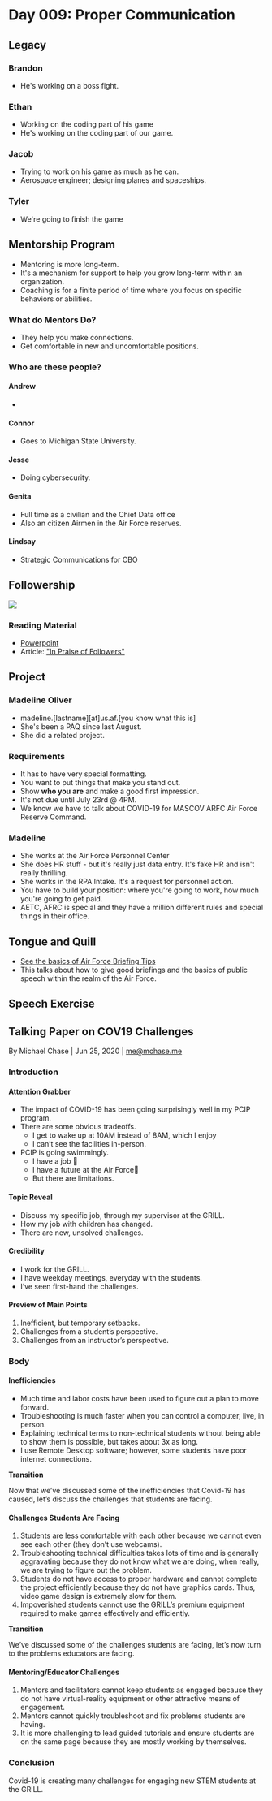 # Day 009: Proper Communication

## Legacy

### Brandon

* He's working on a boss fight.

### Ethan

* Working on the coding part of his game
* He's working on the coding part of our game.

### Jacob

* Trying to work on his game as much as he can.
* Aerospace engineer; designing planes and spaceships.

### Tyler

* We're going to finish the game

## Mentorship Program

* Mentoring is more long-term.
* It's a mechanism for support to help you grow long-term within an organization.
* Coaching is for a finite period of time where you focus on specific behaviors or abilities.

### What do Mentors Do?

* They help you make connections.
* Get comfortable in new and uncomfortable positions. 

### Who are these people?

#### Andrew

* 
#### Connor

* Goes to Michigan State University.

#### Jesse

* Doing cybersecurity.

#### Genita

* Full time as a civilian and the Chief Data office
* Also an citizen Airmen in the Air Force reserves.

#### Lindsay

* Strategic Communications for CBO

## Followership

![](../../.gitbook/assets/image%20%2844%29.png)

### Reading Material

* [Powerpoint](https://www.dropbox.com/s/wzlkw10gmhva0le/Followership.pdf?dl=0)
* Article: ["In Praise of Followers"](https://www.dropbox.com/s/iit39trkhmzhqgk/In_Praise_of_Followers_02_2020.pdf?dl=0)

## Project

### Madeline Oliver

* madeline.\[lastname\]\[at\]us.af.\[you know what this is\]
* She's been a PAQ since last August.
* She did a related project.

### Requirements

* It has to have very special formatting.
* You want to put things that make you stand out.
* Show **who you are** and make a good first impression.
* It's not due until July 23rd @ 4PM.
* We know we have to talk about COVID-19 for MASCOV ARFC Air Force Reserve Command.

### Madeline

* She works at the Air Force Personnel Center
* She does HR stuff - but it's really just data entry. It's fake HR and isn't really thrilling.
* She works in the RPA Intake. It's a request for personnel action.
* You have to build your position: where you're going to work, how much you're going to get paid.
* AETC, AFRC is special and they have a million different rules and special things in their office.

## Tongue and Quill

* [See the basics of Air Force Briefing Tips](https://www.dropbox.com/s/06j5rv0v3kx3f4o/DAF%20Air%20Force%20Briefing%20Tips.pdf?dl=0)
* This talks about how to give good briefings and the basics of public speech within the realm of the Air Force.

## Speech Exercise

## Talking Paper on COV19 Challenges

By Michael Chase \| Jun 25, 2020 \| me@mchase.me

### Introduction

#### Attention Grabber

* The impact of COVID-19 has been going surprisingly well in my PCIP program.
* There are some obvious tradeoffs.
  * I get to wake up at 10AM instead of 8AM, which I enjoy
  * I can’t see the facilities in-person.
* PCIP is going swimmingly.
  * I have a job 👏
  * I have a future at the Air Force👏
  * But there are limitations.

#### Topic Reveal

* Discuss my specific job, through my supervisor at the GRILL.
* How my job with children has changed.
* There are new, unsolved challenges.

#### Credibility

* I work for the GRILL.
* I have weekday meetings, everyday with the students.
* I’ve seen first-hand the challenges.

#### Preview of Main Points

1. Inefficient, but temporary setbacks.
2. Challenges from a student’s perspective.
3. Challenges from an instructor’s perspective. 

### Body

#### Inefficiencies

* Much time and labor costs have been used to figure out a plan to move forward.
* Troubleshooting is much faster when you can control a computer, live, in person. 
* Explaining technical terms to non-technical students without being able to show them is possible, but takes about 3x as long. 
* I use Remote Desktop software; however, some students have poor internet connections.

**Transition**

Now that we’ve discussed some of the inefficiencies that Covid-19 has caused, let’s discuss the challenges that students are facing.

#### Challenges Students Are Facing

1. Students are less comfortable with each other because we cannot even see each other \(they don’t use webcams\).
2. Troubleshooting technical difficulties takes lots of time and is generally aggravating because they do not know what we are doing, when really, we are trying to figure out the problem.
3. Students do not have access to proper hardware and cannot complete the project efficiently because they do not have graphics cards. Thus, video game design is extremely slow for them.
4. Impoverished students cannot use the GRILL’s premium equipment required to make games effectively and efficiently.

**Transition**

We’ve discussed some of the challenges students are facing, let’s now turn to the problems educators are facing.

#### Mentoring/Educator Challenges

1. Mentors and facilitators cannot keep students as engaged because they do not have virtual-reality equipment or other attractive means of engagement.
2. Mentors cannot quickly troubleshoot and fix problems students are having.
3. It is more challenging to lead guided tutorials and ensure students are on the same page because they are mostly working by themselves.

### Conclusion

Covid-19 is creating many challenges for engaging new STEM students at the GRILL.



